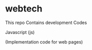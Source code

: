 # webtech
 This repo Contains development Codes


Javascript (js)


(Implementation code for web pages)
